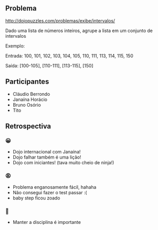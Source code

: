 ## Problema

http://dojopuzzles.com/problemas/exibe/intervalos/

Dado uma lista de números inteiros, agrupe a lista em um conjunto de intervalos

Exemplo:

Entrada: 100, 101, 102, 103, 104, 105, 110, 111, 113, 114, 115, 150

Saída: [100-105], [110-111], [113-115], [150]

## Participantes

- Cláudio Berrondo
- Janaína Horácio
- Bruno Osório
- Tito

## Retrospectiva

### 😀

- Dojo internacional com Janaína!
- Dojo falhar também é uma lição!
- Dojo com iniciantes! (tava muito cheio de ninja!)

### 😩

- Problema enganosamente fácil, hahaha
- Não consegui fazer o test passar :( 
- baby step ficou zoado

### 🤫

- Manter a disciplina é importante
